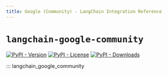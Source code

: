 ```yaml
---
title: Google (Community) - LangChain Integration Reference
---
```


# `langchain-google-community`

[![PyPI - Version](https://img.shields.io/pypi/v/langchain-google-community?label=%20)](https://pypi.org/project/langchain-google-community/#history)
[![PyPI - License](https://img.shields.io/pypi/l/langchain-google-community)](https://opensource.org/licenses/MIT)
[![PyPI - Downloads](https://img.shields.io/pepy/dt/langchain-google-community)](https://pypistats.org/packages/langchain-google-community)

::: langchain_google_community
